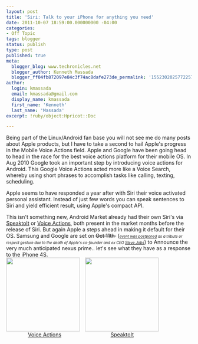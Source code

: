 ```yaml
---
layout: post
title: 'Siri: Talk to your iPhone for anything you need'
date: 2011-10-07 18:59:00.000000000 -04:00
categories:
- Off Topic
tags: blogger
status: publish
type: post
published: true
meta:
  blogger_blog: www.techronicles.net
  blogger_author: Kenneth Massada
  blogger_ff04fb872097e84c3f74ac8dafe273de_permalink: '1552302025772257662'
author:
  login: kmassada
  email: kmassada@gmail.com
  display_name: kmassada
  first_name: 'Kenneth'
  last_name: 'Massada'
excerpt: !ruby/object:Hpricot::Doc

---
```

<p>Being part of the Linux/Android fan base you will not see me do many posts about Apple products, but I have to take a second to hail Apple's progress in the Mobile Voice Actions field. Apple and Google have been going head to head in the race for the best voice actions platform for their mobile OS. In Aug 2010 Google took an important step by introducing voice actions for Android. This Google Voice Actions acted more like a Voice Search, whereby using short phrases to accomplish tasks like calling, texting, scheduling.</p>
<div class="separator" style="clear:both;text-align:center;"></div>
<p>Apple seems to have responded a year after with Siri their voice activated personal assistant. Instead of just few words you can speak sentences to Siri and yield efficient result, using Apple's compact API.</p>
<div class="separator" style="clear:both;text-align:center;"></div>
<p>This isn't something new, Android Market already had their own Siri's via <a href="https://market.android.com/details?id=com.speaktoit.assistant&amp;feature=search_result">SpeaktoIt</a> or <a href="https://market.android.com/details?id=com.pannous.voice.actions.free&amp;feature=search_result"><span id="goog_1744498413"></span>Voice Actions<span id="goog_1744498414"></span></a>, both present in the market months before the release of Siri. But again Apple a steps ahead in making it default for their OS. Samsung and Google are set on <strike>Oct 11th </strike> (<i><span style="font-size:x-small;"><a href="http://global.samsungtomorrow.com/?p=7023">event was postponed</a> as a tribute or respect gesture due to the death of Apple's co-founder and ex CEO <span id="goog_1176259127"></span><a href="http://www.techronicles.net/2011/10/steve-jobs.html">Steve Jobs</a><span id="goog_1176259128"></span></span></i>) to Announce the very much anticipated nexus prime.. let's see what they have as a response to the iPhone 4S.<br /><span id="goog_1744498373"></span><span id="goog_1744498377"></span><span id="goog_1744498382"></span><span id="goog_1744498390"></span><span id="goog_1744498394"></span><span id="goog_1744498398"></span><span id="goog_1744498402"></span><span id="goog_1744498409"></span><span id="goog_1176259123"></span><img border="0" height="200" src="/images/wp/1fdbb-hi-256-11-73011348af50bd8bbfee21d4f8b7d1370be2a4f8.png" width="200" /><span id="goog_1176259124"></span><span id="goog_1744498410"></span><span id="goog_1744498403"></span><span id="goog_1744498399"></span><span id="goog_1744498395"></span><span id="goog_1744498391"></span><span id="goog_1744498383"></span><span id="goog_1744498378"></span><span id="goog_1744498374"></span><a href="http://techronilces.files.wordpress.com/2011/10/06d12-hi-124-8.png" style="margin-left:1em;margin-right:1em;text-align:center;"><span id="goog_1744498405"></span><span id="goog_487647392"></span><img border="0" height="200" src="/images/wp/8a37d-hi-124-8.png" width="200" /><span id="goog_487647393"></span><span id="goog_1744498406"></span></a><br />               <a href="https://market.android.com/details?id=com.pannous.voice.actions.free&amp;feature=search_result">Voice Actions</a>                                  <a href="https://market.android.com/details?id=com.speaktoit.assistant&amp;feature=search_result">SpeaktoIt</a></p>
